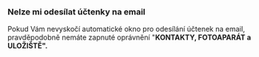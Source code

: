 ### **Nelze mi odesílat účtenky na email**

Pokud Vám nevyskočí automatické okno pro odesílání účtenek na email, pravděpodobně nemáte zapnuté oprávnění "**KONTAKTY, FOTOAPARÁT **a** ULOŽIŠTĚ".**

